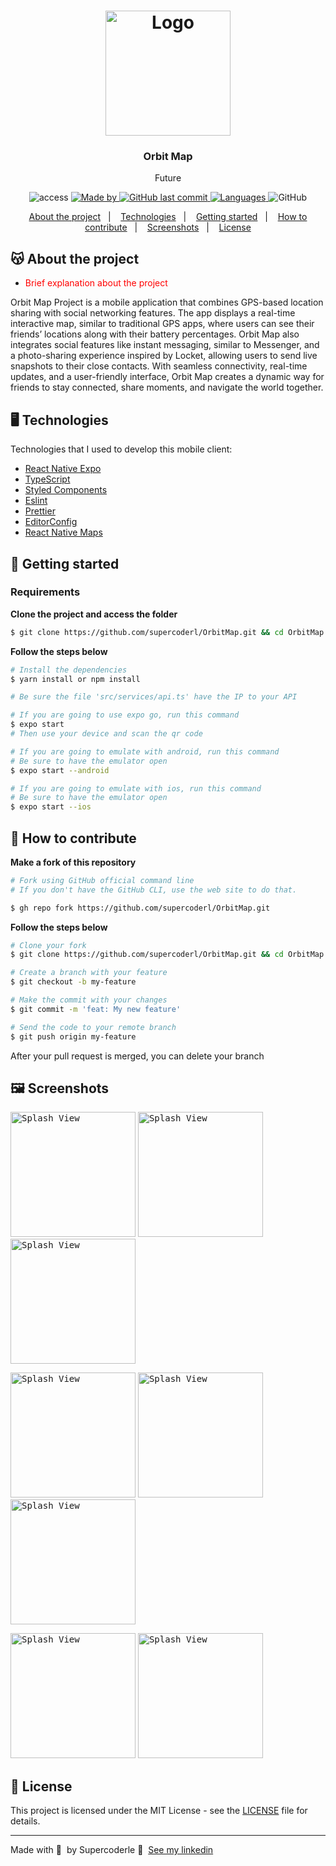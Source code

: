 <h1 align="center">
	<img alt="Logo" src="./assets/images/favicon.png" width="200px" />
</h1>

<h3 align="center">
  Orbit Map
</h3>

<p align="center">Future</p>

<p align="center">
  <img alt="access" src="https://img.shields.io/badge/access-open_source-red?style=flat">

  <a href="https://www.linkedin.com/in/supercoderle/">
    <img alt="Made by" src="https://img.shields.io/badge/made_by-supercoderle-blue?style=flat">
  </a>
  
  <a href="https://github.com/supercoderl/OrbitMap/commits">
    <img alt="GitHub last commit" src="https://img.shields.io/github/last-commit/supercoderl/OrbitMap">
  </a>
  
  <a href="https://www.linkedin.com/in/supercoderle/">
    <img alt="Languages" src="https://img.shields.io/github/languages/count/supercoderl/OrbitMap">
  </a>
  
  <img alt="GitHub" src="https://img.shields.io/github/followers/supercoderl">
</p>

<p align="center">
  <a href="#-about-the-project">About the project</a>&nbsp;&nbsp;&nbsp;|&nbsp;&nbsp;&nbsp;
  <a href="#-technologies">Technologies</a>&nbsp;&nbsp;&nbsp;|&nbsp;&nbsp;&nbsp;
  <a href="#-getting-started">Getting started</a>&nbsp;&nbsp;&nbsp;|&nbsp;&nbsp;&nbsp;
  <a href="#-how-to-contribute">How to contribute</a>&nbsp;&nbsp;&nbsp;|&nbsp;&nbsp;&nbsp;
  <a href="#%EF%B8%8F-screenshots">Screenshots</a>&nbsp;&nbsp;&nbsp;|&nbsp;&nbsp;&nbsp;
  <a href="#-license">License</a>
</p>

## 😽 About the project

- <p style="color: red;">Brief explanation about the project</p>

Orbit Map Project is a mobile application that combines GPS-based location sharing with social networking features. The app displays a real-time interactive map, similar to traditional GPS apps, where users can see their friends’ locations along with their battery percentages. Orbit Map also integrates social features like instant messaging, similar to Messenger, and a photo-sharing experience inspired by Locket, allowing users to send live snapshots to their close contacts. With seamless connectivity, real-time updates, and a user-friendly interface, Orbit Map creates a dynamic way for friends to stay connected, share moments, and navigate the world together.

## 🖥 Technologies

Technologies that I used to develop this mobile client:

- [React Native Expo](https://expo.dev)
- [TypeScript](https://www.typescriptlang.org/)
- [Styled Components](https://styled-components.com/)
- [Eslint](https://eslint.org/)
- [Prettier](https://prettier.io/)
- [EditorConfig](https://editorconfig.org/)
- [React Native Maps](https://github.com/react-native-maps/react-native-maps)

## 👾 Getting started

### Requirements

**Clone the project and access the folder**

```bash
$ git clone https://github.com/supercoderl/OrbitMap.git && cd OrbitMap
```

**Follow the steps below**

```bash
# Install the dependencies
$ yarn install or npm install

# Be sure the file 'src/services/api.ts' have the IP to your API

# If you are going to use expo go, run this command
$ expo start
# Then use your device and scan the qr code

# If you are going to emulate with android, run this command
# Be sure to have the emulator open
$ expo start --android

# If you are going to emulate with ios, run this command
# Be sure to have the emulator open
$ expo start --ios
```

## 🤔 How to contribute

**Make a fork of this repository**

```bash
# Fork using GitHub official command line
# If you don't have the GitHub CLI, use the web site to do that.

$ gh repo fork https://github.com/supercoderl/OrbitMap.git
```

**Follow the steps below**

```bash
# Clone your fork
$ git clone https://github.com/supercoderl/OrbitMap.git && cd OrbitMap

# Create a branch with your feature
$ git checkout -b my-feature

# Make the commit with your changes
$ git commit -m 'feat: My new feature'

# Send the code to your remote branch
$ git push origin my-feature
```

After your pull request is merged, you can delete your branch

## 🖼️ Screenshots

<p>
<kbd><img src="./assets/images/screenshots/screen2.png" alt="Splash View" width="200"></kbd>
<kbd><img src="./assets/images/screenshots/screen2.png" alt="Splash View" width="200"></kbd>
<kbd><img src="./assets/images/screenshots/screen3.png" alt="Splash View" width="200"></kbd>
	
<kbd><img src="./assets/images/screenshots/screen4.png" alt="Splash View" width="200"></kbd>
<kbd><img src="./assets/images/screenshots/screen5.png" alt="Splash View" width="200"></kbd>
<kbd><img src="./assets/images/screenshots/screen6.png" alt="Splash View" width="200"></kbd>

<kbd><img src="./assets/images/screenshots/screen7.png" alt="Splash View" width="200"></kbd>
<kbd><img src="./assets/images/screenshots/screen8.png" alt="Splash View" width="200"></kbd>
</p>

## 📝 License

This project is licensed under the MIT License - see the [LICENSE](LICENSE) file for details.

---

Made with 💜 &nbsp;by Supercoderle 👋 &nbsp;[See my linkedin](https://www.linkedin.com/in/supercoderle)
